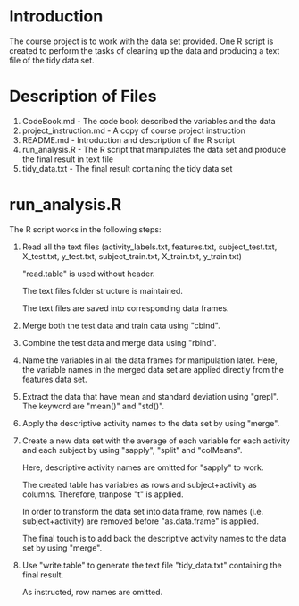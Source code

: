 # Introduction

The course project is to work with the data set provided. One R script is created to perform the tasks of cleaning up the data and producing a text file of the tidy data set.

# Description of Files

1.	CodeBook.md - The code book described the variables and the data
2.	project_instruction.md - A copy of course project instruction
3.	README.md - Introduction and description of the R script
4.	run_analysis.R - The R script that manipulates the data set and produce the final result in text file
5.	tidy_data.txt - The final result containing the tidy data set

# run_analysis.R

The R script works in the following steps:

1.	Read all the text files (activity_labels.txt, features.txt, subject_test.txt, X_test.txt, y_test.txt, subject_train.txt, X_train.txt, y_train.txt)
	
	"read.table" is used without header.
	
	The text files folder structure is maintained.
	
	The text files are saved into corresponding data frames.
	
2.	Merge both the test data and train data using "cbind".

3.	Combine the test data and merge data using "rbind".

4.	Name the variables in all the data frames for manipulation later.
	Here, the variable names in the merged data set are applied directly from the features data set.
	
5.	Extract the data that have mean and standard deviation using "grepl". The keyword are "mean()" and "std()".

6.	Apply the descriptive activity names to the data set by using "merge".

7.	Create a new data set with the average of each variable for each activity and each subject by using "sapply", "split" and "colMeans".
	
	Here, descriptive activity names are omitted for "sapply" to work.
	
	The created table has variables as rows and subject+activity as columns. Therefore, tranpose "t" is applied.
	
	In order to transform the data set into data frame, row names (i.e. subject+activity) are removed before "as.data.frame" is applied.
	
	The final touch is to add back the descriptive activity names to the data set by using "merge".
	
8.	Use "write.table" to generate the text file "tidy_data.txt" containing the final result.
	
	As instructed, row names are omitted.

